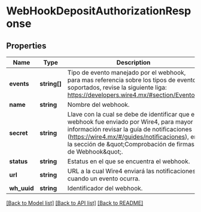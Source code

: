 # WebHookDepositAuthorizationResponse

## Properties
Name | Type | Description | Notes
------------ | ------------- | ------------- | -------------
**events** | **string[]** | Tipo de evento manejado por el webhook, para mas referencia sobre los tipos de eventos soportados, revise la siguiente liga: https://developers.wire4.mx/#section/Eventos. | [optional] 
**name** | **string** | Nombre del webhook. | [optional] 
**secret** | **string** | Llave con la cual se debe de identificar que el webhook fue enviado por Wire4, para mayor información revisar la guía de notificaciones (https://wire4.mx/#/guides/notificaciones), en la sección de  \&quot;Comprobación de firmas de Webhook\&quot;. | [optional] 
**status** | **string** | Estatus en el que se encuentra el webhook. | [optional] 
**url** | **string** | URL a la cual Wire4 enviará las notificaciones cuando un evento ocurra. | [optional] 
**wh_uuid** | **string** | Identificador del webhook. | [optional] 

[[Back to Model list]](../../README.md#documentation-for-models) [[Back to API list]](../../README.md#documentation-for-api-endpoints) [[Back to README]](../../README.md)

